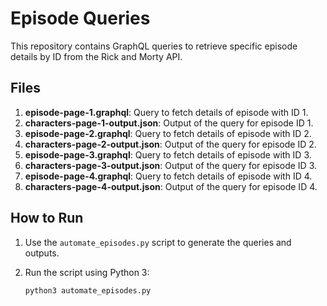 # Episode Queries

This repository contains GraphQL queries to retrieve specific episode details by ID from the Rick and Morty API.

## Files

1. **episode-page-1.graphql**: Query to fetch details of episode with ID 1.
2. **characters-page-1-output.json**: Output of the query for episode ID 1.
3. **episode-page-2.graphql**: Query to fetch details of episode with ID 2.
4. **characters-page-2-output.json**: Output of the query for episode ID 2.
5. **episode-page-3.graphql**: Query to fetch details of episode with ID 3.
6. **characters-page-3-output.json**: Output of the query for episode ID 3.
7. **episode-page-4.graphql**: Query to fetch details of episode with ID 4.
8. **characters-page-4-output.json**: Output of the query for episode ID 4.

## How to Run

1. Use the `automate_episodes.py` script to generate the queries and outputs.
2. Run the script using Python 3:

   ```bash
   python3 automate_episodes.py

